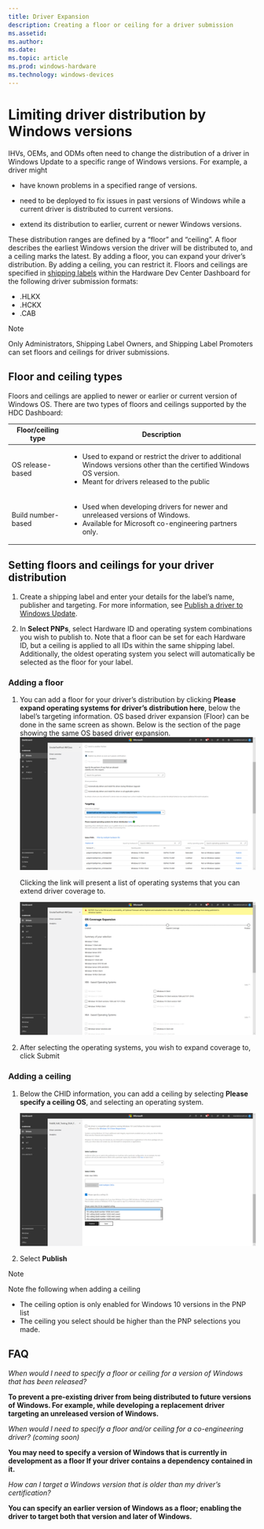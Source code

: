 ```yaml
---
title: Driver Expansion
description: Creating a floor or ceiling for a driver submission
ms.assetid: 
ms.author: 
ms.date: 
ms.topic: article
ms.prod: windows-hardware
ms.technology: windows-devices
---
```


# Limiting driver distribution by Windows versions

IHVs, OEMs, and ODMs often need to change the distribution of a driver in Windows Update to a specific range of Windows versions. For example, a driver might

* have known problems in a specified range of versions.

* need to be deployed to fix issues in past versions of Windows while a current driver is distributed to current versions.

* extend its distribution to earlier, current or newer Windows versions.

These distribution ranges are defined by a “floor” and “ceiling”. A floor describes the earliest Windows version the driver will be distributed to, and a ceiling marks the latest. By adding a floor, you can expand your driver’s distribution. By adding a ceiling, you can restrict it. Floors and ceilings are specified in [shipping labels](https://docs.microsoft.com/windows-hardware/drivers/dashboard/manage-driver-distribution-by-submission) within the Hardware Dev Center Dashboard for the following driver submission formats:

* .HLKX
* .HCKX
* .CAB

> [!NOTE]
> Only Administrators, Shipping Label Owners, and Shipping Label Promoters can set floors and ceilings for driver submissions.

## Floor and ceiling types

Floors and ceilings are applied to newer or earlier or current version of Windows OS.
There are two types of floors and ceilings supported by the HDC Dashboard:

| Floor/ceiling type | Description |
| -- | -- |
| OS release-based | <ul><li>Used to expand or restrict the driver to additional Windows versions other than the certified Windows OS version.</li><li>Meant for drivers released to the public</li></ul> |
| Build number-based | <ul><li>Used when developing drivers for newer and unreleased versions of Windows. </li><li>Available for Microsoft co-engineering partners only.</li></ul> |

## Setting floors and ceilings for your driver distribution

1. Create a shipping label and enter your details for the label’s name, publisher and targeting. For more information, see [Publish a driver to Windows Update](https://docs.microsoft.com/en-us/windows-hardware/drivers/dashboard/publish-a-driver-to-windows-update).

2. In **Select PNPs**, select Hardware ID and operating system combinations you wish to publish to. Note that a floor can be set for each Hardware ID, but a ceiling is applied to all IDs within the same shipping label. Additionally, the oldest operating system you select will automatically be selected as the floor for your label. 

### Adding a floor

1. You can add a floor for your driver’s distribution by clicking **Please expand operating systems for driver’s distribution here**, below the label’s targeting information. OS based driver expansion (Floor) can be done in the same screen as shown.  Below is the section of the page showing the same OS based driver expansion.
    ![A screen showing the dashboard screen to add a floor to a driver.](images/driver-floor-screen.png)

    Clicking the link will present a list of operating systems that you can extend driver coverage to.

    ![An image showing the operating systems available to expand coverage to.](images/driver-floor-screen-2.png)

2.	After selecting the operating systems, you wish to expand coverage to, click Submit

### Adding a ceiling

1.	Below the CHID information, you can add a ceiling by selecting **Please specify a ceiling OS**, and selecting an operating system.

    ![A screenshot of the ceiling options available to driver submissions.](images/driver-ceiling-screen.png)

2. Select **Publish**

> [!NOTE]
> Note fhe following when adding a ceiling
> * The ceiling option is only enabled for Windows 10 versions in the PNP list
> * The ceiling you select should be higher than the PNP selections you made.

## FAQ

*When would I need to specify a floor or ceiling for a version of Windows that has been released?*

**To prevent a pre-existing driver from being distributed to future versions of Windows. For example, while developing a replacement driver targeting an unreleased version of Windows.**

*When would I need to specify a floor and/or ceiling for a co-engineering driver? (coming soon)*

**You may need to specify a version of Windows that is currently in development as a floor If your driver contains a dependency contained in it.**

*How can I target a Windows version that is older than my driver’s certification?*

**You can specify an earlier version of Windows as a floor; enabling the driver to target both that version and later of Windows.**
